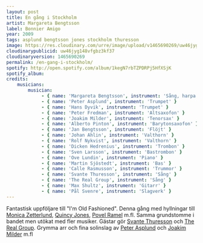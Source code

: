 ```yaml
---
layout: post
title: En gång i Stockholm
artist: Margareta Bengtsson
label: Bonnier Amigo
year: 2009
tags: asplund bengtsson jones stockholm thuresson
image: https://res.cloudinary.com/urre/image/upload/v1465690269/uw46jyg148vfgbz3kf37.jpg
cloudinarypublicid: uw46jyg148vfgbz3kf37
cloudinaryversion: 1465690269
permalink: /en-gang-i-stockholm/
spotify: http://open.spotify.com/album/1kegN7rbTZPDRPj5HfXSjK
spotify_album: 
credits:
    musicians:
        musician:
             - { name: 'Margareta Bengtsson', instrument: 'Sång, harpa' }
             - { name: 'Peter Asplund', instrument: 'Trumpet' }
             - { name: 'Hans Dyvik', instrument: 'Trumpet' }
             - { name: 'Peter Fredman', instrument: 'Altsaxofon' }
             - { name: 'Joakim Milder', instrument: 'Tenorsax' }
             - { name: 'Alberto Pinton', instrument: 'Barytonsaxofon' }
             - { name: 'Jan Bengtsson', instrument: 'Flöjt' }
             - { name: 'Johan Ahlin', instrument: 'Valthorn' }
             - { name: 'Rolf Nykvist', instrument: 'Valthorn' }
             - { name: 'Dicken Hedrenius', instrument: 'Trombon' }
             - { name: 'Sven Larsson', instrument: 'Bastrombon' }
             - { name: 'Ove Lundin', instrument: 'Piano' }
             - { name: 'Martin Sjöstedt', instrument: 'Bas' }
             - { name: 'Calle Rasmusson', instrument: 'Trummor' }
             - { name: 'Svante Thuresson', instrument: 'Sång' }
             - { name: 'The Real Group', instrument: 'Sång' }
             - { name: 'Max Shultz', instrument: 'Gitarr' }
             - { name: 'Pål Svenre', instrument: 'Slagverk' }
---
```


Fantastisk uppföljare till "I'm Old Fashioned". Denna gång med hyllningar till <a href="http://sv.wikipedia.org/wiki/Monica_Zetterlund">Monica Zetterlund</a>, <a href="http://sv.wikipedia.org/wiki/Quincy_Jones">Quincy Jones</a>, <a href="http://sv.wikipedia.org/wiki/Povel_Ramel">Povel Ramel</a> m.fl. Samma grundstomme i bandet men utökat med fler musiker. Gästar gör <a href="http://sv.wikipedia.org/wiki/Svante_Thuresson">Svante Thuresson</a> och <a href="http://www.realgroup.se/">The Real Group</a>. Grymma arr och fina solinslag av <a href="http://www.peterasplund.com/start.htm">Peter Asplund</a> och <a href="http://sv.wikipedia.org/wiki/Joakim_Milder">Joakim Milder</a> m.fl